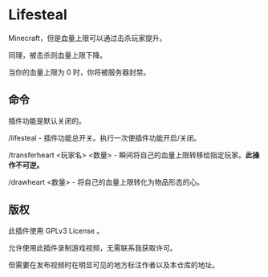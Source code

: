 # Lifesteal

Minecraft，但是血量上限可以通过击杀玩家提升。

同理，被击杀则血量上限下降。

当你的血量上限为 0 时，你将被服务器封禁。

## 命令

插件功能是默认关闭的。

/lifesteal - 插件功能总开关。执行一次使插件功能开启/关闭。

/transferheart <玩家名> <数量> - 瞬间将自己的血量上限转移给指定玩家。**此操作不可逆。**

/drawheart <数量> - 将自己的血量上限转化为物品形态的心。

## 版权

此插件使用 GPLv3 License 。

允许使用此插件录制游戏视频，无需联系我获取许可。

但需要在发布视频时在明显可见的地方标注作者以及本仓库的地址。
